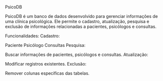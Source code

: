 PsicoDB

PsicoDB é um banco de dados desenvolvido para gerenciar informações de uma clínica psicológica.
Ele permite o cadastro, atualização, pesquisa e exclusão de informações relacionadas a pacientes, psicólogos e consultas.

Funcionalidades:
Cadastro:

Paciente
Psicólogo
Consultas
Pesquisa:

Buscar informações de pacientes, psicólogos e consultas.
Atualização:

Modificar registros existentes.
Exclusão:

Remover colunas específicas das tabelas.
